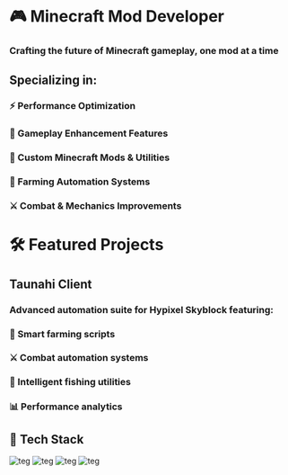 # 🎮 Minecraft Mod Developer
### Crafting the future of Minecraft gameplay, one mod at a time
## Specializing in:

### ⚡ Performance Optimization

### 🎯 Gameplay Enhancement Features

### 🔧 Custom Minecraft Mods & Utilities

### 🌾 Farming Automation Systems

### ⚔️ Combat & Mechanics Improvements

# 🛠️ Featured Projects
## Taunahi Client
### Advanced automation suite for Hypixel Skyblock featuring:

### 🤖 Smart farming scripts

### ⚔️ Combat automation systems

### 🎣 Intelligent fishing utilities

### 📊 Performance analytics

## 🔧 Tech Stack

![teg](https://img.shields.io/badge/Java-ED8B00?style=for-the-badge&logo=openjdk&logoColor=white)
![teg](https://img.shields.io/badge/Minecraft_Forge-6DA55F?style=for-the-badge&logo=minecraft&logoColor=white)
![teg](https://img.shields.io/badge/Fabric-616161?style=for-the-badge&logo=minecraft&logoColor=white)
![teg](https://img.shields.io/badge/IntelliJ_IDEA-000000?style=for-the-badge&logo=intellij-idea&logoColor=white)
